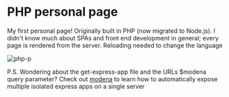 # PHP personal page

My first personal page! Originally built in PHP (now migrated to Node.js). I didn't know much about SPAs and front end development in general; every page is rendered from the server. Reloading needed to change the language

![php-p](https://user-images.githubusercontent.com/7153987/59193303-8cc2d200-8b85-11e9-9a3d-9b901a7c575a.JPG)

P.S. Wondering about the get-express-app file and the URLs $modena query parameter? Check out [modena](https://github.com/L3bowski/modena-v2) to learn how to automatically expose multiple isolated express apps on a single server
